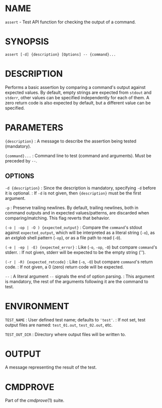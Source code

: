 # NAME

`assert` - Test API function for checking the output of a command.


# SYNOPSIS

    assert [-d] {description} [Options] -- {command}...


# DESCRIPTION

Performs a basic assertion by comparing a command's output against expected values.
By default, empty strings are expected from `stdout` and `stderr`, other values can
be specified independently for each of them. A zero return code is also expected by
default, but a different value can be specified.


# PARAMETERS

`{description}`
: A message to describe the assertion being tested (mandatory).

`{command}...`
: Command line to test (command and arguments). Must be preceded by `--`.


## OPTIONS

`-d {description}`
: Since the description is mandatory, specifying `-d` before it is optional.
: If `-d` is not given, then `{description}` must be the first argument.

`-p`
: Preserve trailing newlines. By default, trailing newlines, both in command outputs and
  in expected values/patterns, are discarded when comparing/matching. This flag reverts
  that behavior.

`(-o | -op | -O ) {expected_output}`
: Compare the `command`'s stdout against `expected_output`, which will be interpreted
  as a literal string (`-o`), as an *extglob* shell pattern (`-op`), or as a file path to
  read (`-O`).

`(-e | -ep | -E) {expected_error}`
: Like (`-o`, `-op`, `-O`) but compare `command`'s stderr.
: If not given, stderr will be expected to be the empty string ('').

`(-r | -R) {expected_retcode}`
: Like (`-o`, `-O`) but compare `command`'s return code.
: If not given, a 0 (zero) return code will be expected.

`--`
: A literal argument `--` signals the end of option parsing.
: This argument is mandatory, the rest of the arguments following it are the command to
  test.


# ENVIRONMENT

`TEST_NAME`
: User defined test name; defaults to `'test'`.
: If not set, test output files are named: `test_01.out`, `test_02.out`, etc.

`TEST_OUT_DIR`
: Directory where output files will be written to.


# OUTPUT

A message representing the result of the test.

# CMDPROVE

Part of the *cmdprove*(1) suite.

<!-- SPDX-License-Identifier: GPL-3.0-or-later -->
